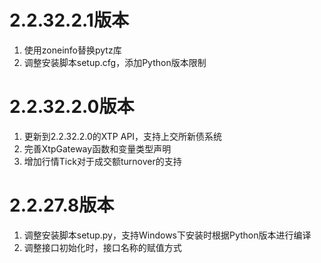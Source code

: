 # 2.2.32.2.1版本
1. 使用zoneinfo替换pytz库
2. 调整安装脚本setup.cfg，添加Python版本限制

# 2.2.32.2.0版本

1. 更新到2.2.32.2.0的XTP API，支持上交所新债系统
2. 完善XtpGateway函数和变量类型声明
3. 增加行情Tick对于成交额turnover的支持

# 2.2.27.8版本

1. 调整安装脚本setup.py，支持Windows下安装时根据Python版本进行编译
2. 调整接口初始化时，接口名称的赋值方式
